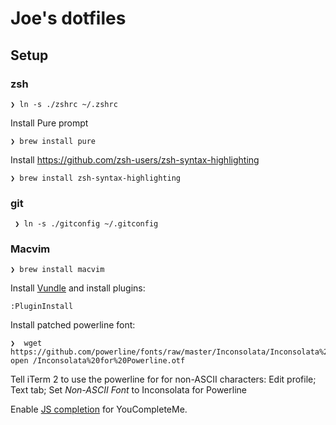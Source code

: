# Joe's dotfiles

## Setup

### zsh

    ❯ ln -s ./zshrc ~/.zshrc

Install Pure prompt

    ❯ brew install pure

Install https://github.com/zsh-users/zsh-syntax-highlighting

    ❯ brew install zsh-syntax-highlighting

### git

     ❯ ln -s ./gitconfig ~/.gitconfig

### Macvim


    ❯ brew install macvim

Install [Vundle](https://github.com/VundleVim/Vundle.vim#quick-start) and install plugins:

    :PluginInstall

Install patched powerline font:

    ❯  wget https://github.com/powerline/fonts/raw/master/Inconsolata/Inconsolata%20for%20Powerline.otf
    open /Inconsolata%20for%20Powerline.otf

Tell iTerm 2 to use the powerline for for non-ASCII characters: Edit profile; Text tab; Set _Non-ASCII Font_ to Inconsolata for Powerline

Enable [JS completion](https://github.com/Valloric/YouCompleteMe#javascript-semantic-completion) for YouCompleteMe.
